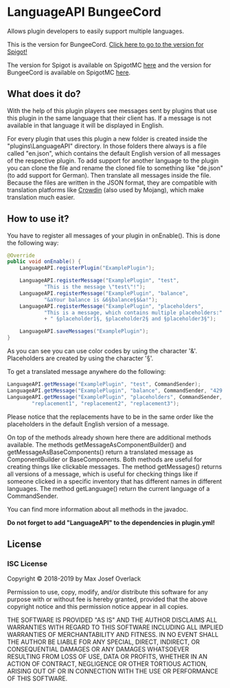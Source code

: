 # LanguageAPI BungeeCord
Allows plugin developers to easily support multiple languages.

This is the version for BungeeCord. [Click here to go to the version for Spigot!](https://github.com/Majoeins/LanguageAPI)

The version for Spigot is available on SpigotMC [here](https://www.spigotmc.org/resources/languageapi.62198/) and the version for BungeeCord is available on SpigotMC [here](https://www.spigotmc.org/resources/languageapi-bungeecord.62199/).

## What does it do?
With the help of this plugin players see messages sent by plugins that use this plugin in the same language that their client has. If a message is not available in that language it will be displayed in English.

For every plugin that uses this plugin a new folder is created inside the "plugins\LanguageAPI" directory. In those folders there always is a file called "en.json", which contains the default English version of all messages of the respective plugin. To add support for another language to the plugin you can clone the file and rename the cloned file to something like "de.json" (to add support for German). Then translate all messages inside the file. Because the files are written in the JSON format, they are compatible with translation platforms like [Crowdin](https://crowdin.com/) (also used by Mojang), which make translation much easier.

## How to use it?
You have to register all messages of your plugin in onEnable(). This is done the following way:

```java
@Override
public void onEnable() {
    LanguageAPI.registerPlugin("ExamplePlugin");

    LanguageAPI.registerMessage("ExamplePlugin", "test",
            "This is the message \"test\"!");
    LanguageAPI.registerMessage("ExamplePlugin", "balance",
            "&aYour balance is &6§balance§$&a!");
    LanguageAPI.registerMessage("ExamplePlugin", "placeholders",
            "This is a message, which contains multiple placeholders:"
            + " §placeholder1§, §placeholder2§ and §placeholder3§");

    LanguageAPI.saveMessages("ExamplePlugin");
}
```

As you can see you can use color codes by using the character '&'. Placeholders are created by using the character '§'.

To get a translated message anywhere do the following:

```java
LanguageAPI.getMessage("ExamplePlugin", "test", CommandSender);
LanguageAPI.getMessage("ExamplePlugin", "balance", CommandSender, "429.18");
LanguageAPI.getMessage("ExamplePlugin", "placeholders", CommandSender,
        "replacement1", "replacement2", "replacement3");
```

Please notice that the replacements have to be in the same order like the placeholders in the default English version of a message.

On top of the methods already shown here there are additional methods available. The methods getMessageAsComponentBuilder() and getMessageAsBaseComponents() return a translated message as ComponentBuilder or BaseComponents. Both methods are useful for creating things like clickable messages. The method getMessages() returns all versions of a message, which is useful for checking things like if someone clicked in a specific inventory that has different names in different languages. The method getLanguage() return the current language of a CommandSender.

You can find more information about all methods in the javadoc.

**Do not forget to add "LanguageAPI" to the dependencies in plugin.yml!**

## License
### ISC License
Copyright &copy; 2018-2019 by Max Josef Overlack

Permission to use, copy, modify, and/or distribute this software for any purpose with or without fee is hereby granted, provided that the above copyright notice and this permission notice appear in all copies.

THE SOFTWARE IS PROVIDED "AS IS" AND THE AUTHOR DISCLAIMS ALL WARRANTIES WITH REGARD TO THIS SOFTWARE INCLUDING ALL IMPLIED WARRANTIES OF MERCHANTABILITY AND FITNESS. IN NO EVENT SHALL THE AUTHOR BE LIABLE FOR ANY SPECIAL, DIRECT, INDIRECT, OR CONSEQUENTIAL DAMAGES OR ANY DAMAGES WHATSOEVER RESULTING FROM LOSS OF USE, DATA OR PROFITS, WHETHER IN AN ACTION OF CONTRACT, NEGLIGENCE OR OTHER TORTIOUS ACTION, ARISING OUT OF OR IN CONNECTION WITH THE USE OR PERFORMANCE OF THIS SOFTWARE.